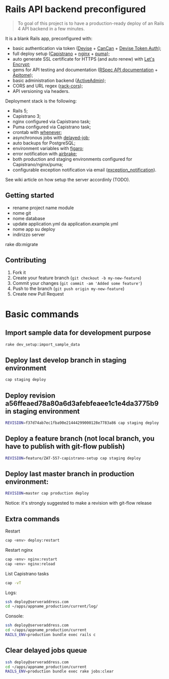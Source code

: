 # Rails API backend preconfigured

> To goal of this project is to have a production-ready deploy of an Rails 4 API backend in a few minutes.

It is a blank Rails app, preconfigured with:
- basic authentication via token ([Devise] + [CanCan] + [Devise Token Auth]);
- full deploy setup ([Capistrano] + [nginx] + [puma]);
- auto generate SSL certificate for HTTPS (and auto renew) with [Let's Encrypt]﻿; 
- gems for API testing and documentation ([RSpec API documentation] + [Apitome]);
- basic administration backend ([ActiveAdmin]);
- CORS and URL regex ([rack-cors]);
- API versioning via headers.


Deployment stack is the following:
- Rails 5;
- Capistrano 3;
- nginx configured via Capistrano task;
- Puma configured via Capistrano task;
- crontab with [whenever];
- asynchronous jobs with [delayed-job]﻿;
- auto backups for PostgreSQL;
- environment variables with [figaro];
- error notification with [airbrake]﻿;
- both production and staging environments configured for Capistrano/nginx/puma;
- configurable exception notification via email ([exception_notification]).


See wiki article on how setup the server accordinly (TODO).


## Getting started
- rename project name module
- nome git
- nome database
- update application.yml da application.example.yml
- nome app su deploy
- indirizzo server


rake db:migrate


## Contributing

1. Fork it
2. Create your feature branch (`git checkout -b my-new-feature`)
3. Commit your changes (`git commit -am 'Added some feature'`)
4. Push to the branch (`git push origin my-new-feature`)
5. Create new Pull Request



[Devise]:https://github.com/plataformatec/devise
[CanCan]:https://github.com/ryanb/cancan
[Devise Token Auth]:https://github.com/lynndylanhurley/devise_token_auth
[Capistrano]:https://github.com/capistrano/capistrano
[nginx]:http://nginx.org/
[puma]:https://github.com/puma/puma
[Let's Encrypt]:https://letsencrypt.org
[RSpec API documentation]:https://github.com/zipmark/rspec_api_documentation
[Apitome]:https://github.com/modeset/apitome
[ActiveAdmin]:https://github.com/gregbell/active_admin
[rack-cors]:https://github.com/cyu/rack-cors
[exception_notification]:https://github.com/smartinez87/exception_notification
[whenever]:https://github.com/javan/whenever
[delayed-job]:https://github.com/collectiveidea/delayed_job
[Figaro]:https://github.com/laserlemon/figaro
[airbrake]:https://github.com/airbrake/airbrake





# Basic commands

## Import sample data for development purpose
```sh
rake dev_setup:import_sample_data
```

## Deploy last develop branch in staging environment
```sh
cap staging deploy
```

## Deploy revision a56ffeaed78a80a6d3afebfeaee1c1e4da3775b9 in staging environment
```sh
REVISION=f37d74ab7ec1fba90e21444299000128e7783a86 cap staging deploy
```

## Deploy a feature branch (not local branch, you have to publish with git-flow publish)
```sh
REVISION=feature/ZAT-557-capistrano-setup cap staging deploy
```

## Deploy last master branch in production environment:
```sh
REVISION=master cap production deploy
```
Notice: it's strongly suggested to make a revision with git-flow release


## Extra commands
Restart
```sh
cap <env> deploy:restart
```

Restart nginx
```sh
cap <env> nginx:restart
cap <env> nginx:reload
```

List Capistrano tasks
```sh
cap -vT
```

Logs:
```sh
ssh deploy@serveraddress.com
cd ~/apps/appname_production/current/log/
```

Console:
```sh
ssh deploy@serveraddress.com
cd ~/apps/appname_production/current
RAILS_ENV=production bundle exec rails c
```

## Clear delayed jobs queue
```sh
ssh deploy@serveraddress.com
cd ~/apps/appname_production/current
RAILS_ENV=production bundle exec rake jobs:clear
```